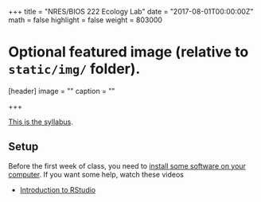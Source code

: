 +++
title = "NRES/BIOS 222 Ecology Lab"
date = "2017-08-01T00:00:00Z"
math = false
highlight = false
weight = 803000
# Optional featured image (relative to `static/img/` folder).
[header]
image = ""
caption = ""

+++


[This is the syllabus][syllabus].  

## Setup

Before the first week of class, you need to [install some software on your computer][computer-setup]. If you want some help, watch these videos

* [Introduction to RStudio](https://youtu.be/FNrCxTSzq6s)


[syllabus]: /classes/NRES222/syllabus/
[computer-setup]: /classes/NRES803/computer-setup/
